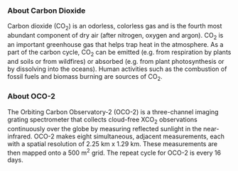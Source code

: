 ### About Carbon Dioxide
Carbon dioxide (CO<sub>2</sub>) is an odorless, colorless gas and is the fourth most abundant component of dry air (after nitrogen, oxygen and argon). CO<sub>2</sub> is an important greenhouse gas that helps trap heat in the atmosphere. As a part of the carbon cycle, CO<sub>2</sub> can be emitted (e.g. from respiration by plants and soils or from wildfires) or absorbed (e.g. from plant photosynthesis or by dissolving into the oceans). Human activities such as the combustion of fossil fuels and biomass burning are sources of CO<sub>2</sub>.

### About OCO-2
The Orbiting Carbon Observatory-2 (OCO-2) is a three-channel imaging grating spectrometer that collects cloud-free XCO<sub>2</sub> observations continuously over the globe by measuring reflected sunlight in the near-infrared. OCO-2 makes eight simultaneous, adjacent measurements, each with a spatial resolution of 2.25 km x 1.29 km. These measurements are then mapped onto a 500 m<sup>2</sup> grid. The repeat cycle for OCO-2 is every 16 days.
